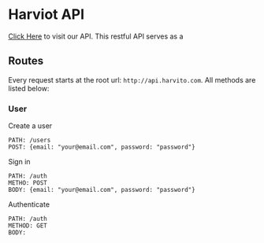 # Harviot API
[Click Here](http://api.harviot.com) to visit our API. This restful API serves as a 
## Routes
Every request starts at the root url: `http://api.harvito.com`. All methods are listed below: 
### User
Create a user

	PATH: /users
	POST: {email: "your@email.com", password: "password"}

Sign in

	PATH: /auth
	METHO: POST
	BODY: {email: "your@email.com", password: "password"}

Authenticate

	PATH: /auth
	METHOD: GET
	BODY: